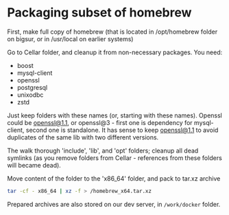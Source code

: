 # Packaging subset of homebrew

First, make full copy of homebrew (that is located in /opt/homebrew folder on bigsur, or in /usr/local on earlier systems)

Go to Cellar folder, and cleanup it from non-necessary packages.
You need:

* boost
* mysql-client
* openssl
* postgresql
* unixodbc
* zstd

Just keep folders with these names (or, starting with these names). Openssl could be openssl@1.1, or openssl@3 - first one is dependency for mysql-client, second one is standalone. It has sense to keep openssl@1.1 to avoid duplicates of the same lib with two different versions.

The walk thorough 'include', 'lib', and 'opt' folders; cleanup all dead symlinks (as you remove folders from Cellar - references from these folders will became dead).

Move content of the folder to the 'x86_64' folder, and pack to tar.xz archive

```bash
tar -cf - x86_64 | xz -f > /homebrew_x64.tar.xz
```

Prepared archives are also stored on our dev server, in `/work/docker` folder.